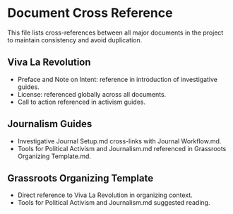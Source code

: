 # Document Cross Reference

This file lists cross-references between all major documents in the project to maintain consistency and avoid duplication.

## Viva La Revolution
- Preface and Note on Intent: reference in introduction of investigative guides.
- License: referenced globally across all documents.
- Call to action referenced in activism guides.

## Journalism Guides
- Investigative Journal Setup.md cross-links with Journal Workflow.md.
- Tools for Political Activism and Journalism.md referenced in Grassroots Organizing Template.md.

## Grassroots Organizing Template
- Direct reference to Viva La Revolution in organizing context.
- Tools for Political Activism and Journalism.md suggested reading.